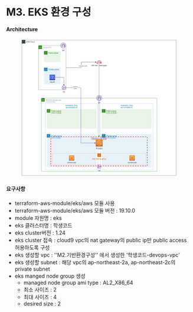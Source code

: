 # M3. EKS 환경 구성

#### Architecture

<figure><img src="../.gitbook/assets/image (9) (1).png" alt=""><figcaption></figcaption></figure>

#### 요구사항

* terraform-aws-module/eks/aws 모듈 사용&#x20;
* terraform-aws-module/eks/aws 모듈 버전 : 19.10.0&#x20;
* module 자원명 : eks&#x20;
* eks 클러스터명 : 학생코드&#x20;
* eks cluster버전 : 1.24&#x20;
* eks cluster 접속 : cloud9 vpc의 nat gateway의 public ip만 public access 허용하도록 구성&#x20;
* eks 생성할 vpc : ''M2.기반환경구성'' 에서 생성한 '학생코드-devops-vpc'&#x20;
* eks 생성할 subnet : 해당 vpc의 ap-northeast-2a, ap-northeast-2c의 private subnet&#x20;
* eks manged node group 생성&#x20;
  * managed node group ami type : AL2\_X86\_64&#x20;
  * 최소 사이즈 : 2&#x20;
  * 최대 사이즈 : 4&#x20;
  * desired size : 2
